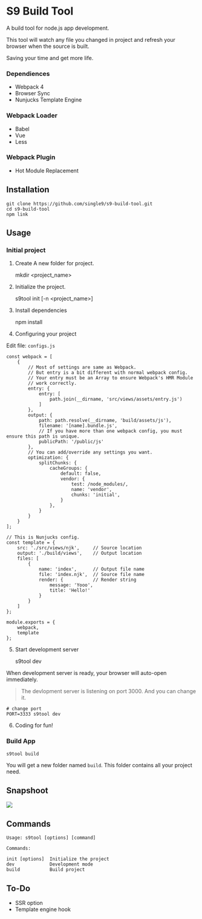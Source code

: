 S9 Build Tool
=============

A build tool for node.js app development.

This tool will watch any file you changed in project and refresh your browser when the source is built.

Saving your time and get more life.

### Dependiences

- Webpack 4
- Browser Sync
- Nunjucks Template Engine 

### Webpack Loader

- Babel
- Vue
- Less

### Webpack Plugin

- Hot Module Replacement

Installation
-------------

    git clone https://github.com/single9/s9-build-tool.git
    cd s9-build-tool
    npm link

Usage
------------

### Initial project

1. Create A new folder for project.

    mkdir <project_name>
    
2. Initialize the project.

    s9tool init [-n <project_name>]

3. Install dependencies

    npm install

4. Configuring your project

Edit file: `configs.js`

    const webpack = [
        {
            // Most of settings are same as Webpack.
            // But entry is a bit different with normal webpack config.
            // Your entry must be an Array to ensure Webpack's HMR Module
            // work correctly.
            entry: {
                entry: [
                    path.join(__dirname, 'src/views/assets/entry.js')
                ]
            },
            output: {
                path: path.resolve(__dirname, 'build/assets/js'),
                filename: '[name].bundle.js',
                // If you have more than one webpack config, you must ensure this path is unique.
                publicPath: '/public/js'
            },
            // You can add/override any settings you want.
            optimization: {
                splitChunks: {
                    cacheGroups: {
                        default: false,
                        vendor: {
                            test: /node_modules/,
                            name: 'vendor',
                            chunks: 'initial',
                        }
                    },
                }
            }
        }
    ];

    // This is Nunjucks config.
    const template = {
        src: './src/views/njk',     // Source location
        output: './build/views',    // Output location
        files: [
            {
                name: 'index',      // Output file name
                file: 'index.njk',  // Source file name
                render: {           // Render string
                    message: 'Yooo',
                    title: 'Hello!'
                }
            }
        ]
    };

    module.exports = {
        webpack,
        template
    };

5. Start development server

    s9tool dev

When development server is ready, your browser will auto-open immediately.

> The devlopment server is listening on port 3000. And you can change it.

    # change port
    PORT=3333 s9tool dev

6. Coding for fun!

### Build App

    s9tool build

You will get a new folder named `build`. This folder contains all your project need.

Snapshoot
---------

![](https://i.imgur.com/4f6pqGb.png)

Commands
---------

    Usage: s9tool [options] [command]

    Commands:

    init [options]  Initialize the project
    dev             Development mode
    build           Build project

To-Do
---------

- SSR option
- Template engine hook